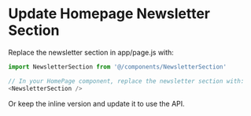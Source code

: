 # Update Homepage Newsletter Section

Replace the newsletter section in app/page.js with:

```javascript
import NewsletterSection from '@/components/NewsletterSection'

// In your HomePage component, replace the newsletter section with:
<NewsletterSection />
```

Or keep the inline version and update it to use the API.